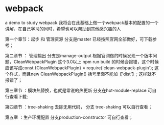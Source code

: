 # webpack
a  demo to study webpack
我将会在此基础上做一个webpack基本的配置的一个讲解，在自己学习的同时，希望也可以帮助到其他感兴趣的人

第一个章节：起步 和 管理资源   分支是master  已经按照官网全部做好，可下载参考；

第二章节 ： 管理输出  分支是manage-output   根据官网做的时候发现一个版本问题，CleanWebpackPlugin 这个3.0以上 npm run build  的时候会报错，这个时候应该写成const {CleanWebpackPlugin} = require('clean-webpack-plugin'); 这个样式，而且new CleanWebpackPlugin() 括号里面不能加【'dist'】; 这样就不报错了；

第三章节 ：模块热替换，也就是常说的热更新   分支在hot-module-replace  可自行查看下载;

第四章节 ：tree-shaking  去除无用代码， 分支 tree-shaking  可以自行查看；

第五章 ：生产环境配置  分支production-constructor 可自行查看；
